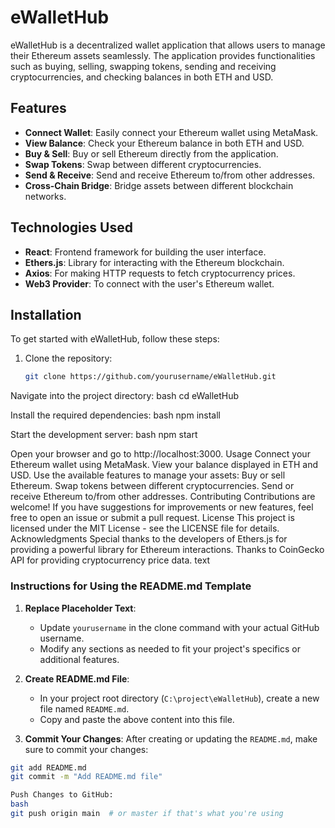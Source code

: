 # eWalletHub

eWalletHub is a decentralized wallet application that allows users to manage their Ethereum assets seamlessly. The application provides functionalities such as buying, selling, swapping tokens, sending and receiving cryptocurrencies, and checking balances in both ETH and USD.

## Features

- **Connect Wallet**: Easily connect your Ethereum wallet using MetaMask.
- **View Balance**: Check your Ethereum balance in both ETH and USD.
- **Buy & Sell**: Buy or sell Ethereum directly from the application.
- **Swap Tokens**: Swap between different cryptocurrencies.
- **Send & Receive**: Send and receive Ethereum to/from other addresses.
- **Cross-Chain Bridge**: Bridge assets between different blockchain networks.

## Technologies Used

- **React**: Frontend framework for building the user interface.
- **Ethers.js**: Library for interacting with the Ethereum blockchain.
- **Axios**: For making HTTP requests to fetch cryptocurrency prices.
- **Web3 Provider**: To connect with the user's Ethereum wallet.

## Installation

To get started with eWalletHub, follow these steps:

1. Clone the repository:

   ```bash
   git clone https://github.com/yourusername/eWalletHub.git
Navigate into the project directory:
bash
cd eWalletHub

Install the required dependencies:
bash
npm install

Start the development server:
bash
npm start

Open your browser and go to http://localhost:3000.
Usage
Connect your Ethereum wallet using MetaMask.
View your balance displayed in ETH and USD.
Use the available features to manage your assets:
Buy or sell Ethereum.
Swap tokens between different cryptocurrencies.
Send or receive Ethereum to/from other addresses.
Contributing
Contributions are welcome! If you have suggestions for improvements or new features, feel free to open an issue or submit a pull request.
License
This project is licensed under the MIT License - see the LICENSE file for details.
Acknowledgments
Special thanks to the developers of Ethers.js for providing a powerful library for Ethereum interactions.
Thanks to CoinGecko API for providing cryptocurrency price data.
text

### Instructions for Using the README.md Template

1. **Replace Placeholder Text**:
   - Update `yourusername` in the clone command with your actual GitHub username.
   - Modify any sections as needed to fit your project's specifics or additional features.

2. **Create README.md File**:
   - In your project root directory (`C:\project\eWalletHub`), create a new file named `README.md`.
   - Copy and paste the above content into this file.

3. **Commit Your Changes**:
   After creating or updating the `README.md`, make sure to commit your changes:

```bash
git add README.md
git commit -m "Add README.md file"

Push Changes to GitHub:
bash
git push origin main  # or master if that's what you're using
